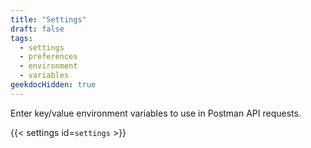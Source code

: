 ```yaml
---
title: "Settings"
draft: false
tags:
  - settings
  - preferences
  - environment
  - variables
geekdocHidden: true
---
```


Enter key/value environment variables to use in Postman API requests.

{{< settings id=`settings` >}}
